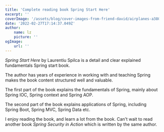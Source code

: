 ```yaml
---
title: 'Complete reading book Spring Start Here'
excerpt: ''
coverImage: '/assets/blog/cover-images-from-friend-david/airplanes-a380-747-787.JPG'
date: '2022-02-27T17:14:37.049Z'
author:
    name: lz
    picture: ''
ogImage:
    url: ''
---
```


*Spring Start Here* by Laurentiu Spilca is a detail and clear explained fundamentals Spring start book.

The author has years of experience in working with and teaching Spring makes the book content structured well and valuable.

The first part of the book explains the fundamentals of Spring, mainly about Spring IOC, Spring context and Spring AOP.

The second part of the book explains applications of Spring, including Spring Boot, Spring MVC, Spring Data etc.

I enjoy reading the book, and learn a lot from the book. Can't wait to read another book *Spring Security in Action* which is written by the same author.


